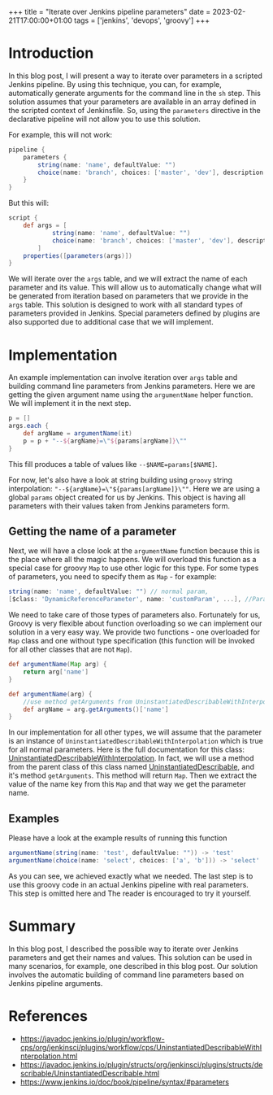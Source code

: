 +++
title = "Iterate over Jenkins pipeline parameters"
date = 2023-02-21T17:00:00+01:00
tags = ['jenkins', 'devops', 'groovy']
+++

# Introduction

In this blog post, I will present a way to iterate over parameters in a scripted Jenkins pipeline.
By using this technique, you can, for example, automatically generate arguments for the command line in the `sh` step.
This solution assumes that your parameters are available in an array defined in the scripted context of Jenkinsfile.
So, using the `parameters` directive in the declarative pipeline will not allow you to use this solution.

For example, this will not work:
```groovy
pipeline {
    parameters {
        string(name: 'name', defaultValue: "")
        choice(name: 'branch', choices: ['master', 'dev'], description: 'Branch name')
    }
}
```

But this will:

```groovy
script {
    def args = [
            string(name: 'name', defaultValue: "")
            choice(name: 'branch', choices: ['master', 'dev'], description: 'Branch name')
        ]
    properties([parameters(args)])
}
```

We will iterate over the `args` table, and we will extract the name of each parameter and its value. This will allow
us to automatically change what will be generated from iteration based on parameters that we provide in the `args` table.
This solution is designed to work with all standard types of parameters provided in Jenkins. Special parameters defined by
plugins are also supported due to additional case that we will implement.

# Implementation
An example implementation can involve iteration over `args`
table and building command line parameters from Jenkins parameters.
Here we are getting the given argument name using the `argumentName` helper function. We will implement it in the next step.

```groovy
p = []
args.each {
    def argName = argumentName(it)
    p = p + "--${argName}=\"${params[argName]}\""
}
```

This fill produces a table of values like `--$NAME=params[$NAME]`.

For now, let's also have a look at string building using `groovy` string interpolation:
`"--${argName}=\"${params[argName]}\""`. Here we are using a global `params` object created for us by Jenkins. This object is having all parameters with their values taken from Jenkins parameters form.

## Getting the name of a parameter
Next, we will have a close look at the `argumentName` function because this is
the place where all the magic happens. We will overload this function as a special case for
groovy `Map` to use other logic for this type. For some types of parameters, you need to specify them as `Map` - for example:

```groovy
string(name: 'name', defaultValue: "") // normal param,
[$class: 'DynamicReferenceParameter', name: 'customParam', ...], //Param defined as Map
```

We need to take care of those types of parameters also. Fortunately for us, Groovy is very flexible about function
overloading so we can implement our solution in a very easy way. We provide two functions - one overloaded for `Map` class and one without type specification (this function will be invoked for all other classes that are not `Map`).

```groovy
def argumentName(Map arg) {
    return arg['name']
}

def argumentName(arg) {
    //use method getArguments from UninstantiatedDescribableWithInterpolation class
    def argName = arg.getArguments()['name']
}
```

In our implementation for all other types, we will assume that the parameter is an instance of `UninstantiatedDescribableWithInterpolation` which is true for all normal parameters. Here is the full documentation for this class:
[UninstantiatedDescribableWithInterpolation](https://javadoc.jenkins.io/plugin/workflow-cps/org/jenkinsci/plugins/workflow/cps/UninstantiatedDescribableWithInterpolation.html). In fact, we will use a method from the parent class of this class named [UninstantiatedDescribable](https://javadoc.jenkins.io/plugin/structs/org/jenkinsci/plugins/structs/describable/UninstantiatedDescribable.html), and it's method `getArguments`.
This method will return `Map`. Then we extract the value of the name key from this `Map` and that way we get the parameter name.

## Examples
Please have a look at the example results of running this function

```groovy
argumentName(string(name: 'test', defaultValue: "")) -> 'test'
argumentName(choice(name: 'select', choices: ['a', 'b'])) -> 'select'
```

As you can see, we achieved exactly what we needed.
The last step is to use this groovy code in an actual Jenkins pipeline with real parameters. This step is omitted here and
The reader is encouraged to try it yourself.

# Summary

In this blog post, I described the possible way to iterate over Jenkins parameters and get their names and values. This solution can be used in many scenarios, for example, one described in this blog post. Our solution involves the automatic building of command line parameters based on Jenkins pipeline arguments.

# References
- https://javadoc.jenkins.io/plugin/workflow-cps/org/jenkinsci/plugins/workflow/cps/UninstantiatedDescribableWithInterpolation.html
- https://javadoc.jenkins.io/plugin/structs/org/jenkinsci/plugins/structs/describable/UninstantiatedDescribable.html
- https://www.jenkins.io/doc/book/pipeline/syntax/#parameters
